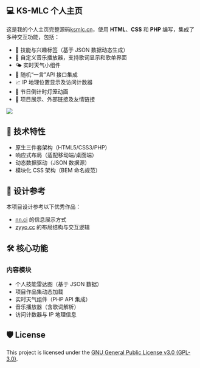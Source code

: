 ## 💻 KS-MLC 个人主页

这是我的个人主页完整源码[ksmlc.cn](https://ksmlc.cn)，使用 **HTML**、**CSS** 和 **PHP** 编写，集成了多种交互功能，包括：

- 🧠 技能与兴趣标签（基于 JSON 数据动态生成）
- 🎵 自定义音乐播放器，支持歌词显示和歌单界面
- 🌤️ 实时天气小组件
- 📜 随机“一言”API 接口集成
- 📈 IP 地理位置显示及访问计数器
- 🎉 节日倒计时灯笼动画
- 🔗 项目展示、外部链接及友情链接

![](https://alist.ksmlc.cn/d/Private/%E5%A4%A9%E7%BF%BC10T/%E6%88%91%E7%9A%84%E5%9B%BE%E7%89%87/%E5%9B%BE%E5%BA%8A/PicList/PixPin_2025-08-08_09-42-46.png)

## 🌟 技术特性

- 原生三件套架构（HTML5/CSS3/PHP）
- 响应式布局（适配移动端/桌面端）
- 动态数据驱动（JSON 数据源）
- 模块化 CSS 架构（BEM 命名规范）

## 🎨 设计参考

本项目设计参考以下优秀作品：

- [nn.ci](https://nn.ci) 的信息展示方式
- [zyyo.cc](https://zyyo.cc) 的布局结构与交互逻辑

## 🛠️ 核心功能

### 内容模块

- 个人技能雷达图（基于 JSON 数据）
- 项目作品集动态加载
- 实时天气组件（PHP API 集成）
- 音乐播放器（含歌词解析）
- 访问计数器与 IP 地理信息

## 🛡️ License

This project is licensed under the [GNU General Public License v3.0 (GPL-3.0)](https://www.gnu.org/licenses/gpl-3.0.html).  